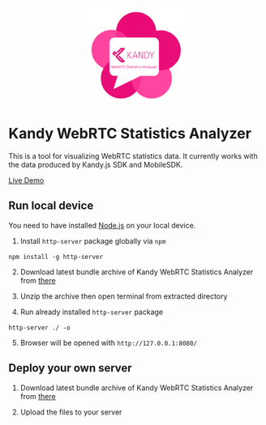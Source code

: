 <p align="center">
  <img src="./dist/logo192.png" />
</p>

# Kandy WebRTC Statistics Analyzer
This is a tool for visualizing WebRTC statistics data. It currently works with the data produced by Kandy.js SDK and MobileSDK.

[Live Demo](https://kandy-io.github.io/kandy-webrtc-statistics-analyzer/dist/)

## Run local device

You need to have installed [Node.js](https://nodejs.org/en/download/) on your local device.

1. Install `http-server` package globally via `npm`

```
npm install -g http-server
```

2. Download latest bundle archive of Kandy WebRTC Statistics Analyzer from [there](https://github.com/Kandy-IO/kandy-webrtc-statistics-analyzer/releases/latest/download/kandy-webrtc-statistics-analyzer-dist.zip) 

3. Unzip the archive then open terminal from extracted directory

4. Run already installed `http-server` package

  ```
  http-server ./ -o
  ```

5. Browser will be opened with `http://127.0.0.1:8080/`

## Deploy your own server

1. Download latest bundle archive of Kandy WebRTC Statistics Analyzer from [there](https://github.com/Kandy-IO/kandy-webrtc-statistics-analyzer/releases/latest/download/kandy-webrtc-statistics-analyzer-dist.zip)

2. Upload the files to your server